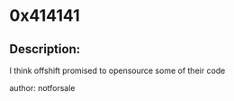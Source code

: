 
# 0x414141
## Description:
I think offshift promised to opensource some of their code

author: notforsale

